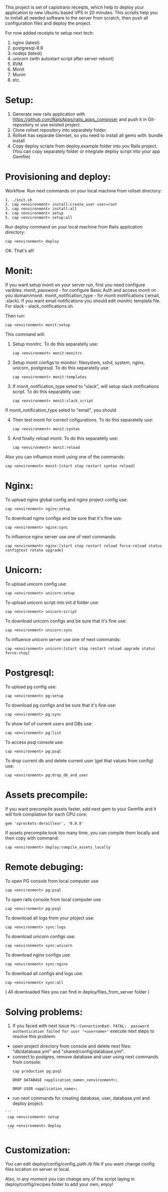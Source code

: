 This project is set of capistrano receipts, which help to deploy your application to new Ubuntu based VPS in 20 minutes.
This scripts help you to install all needed software to the server from scratch, then push all configuration files and deploy the project.

For now added receipts to setup next tech:

1. nginx (latest)
2. postgresql-9.6
3. nodejs (latest)
4. unicorn (with autostart script after server reboot)
5. RVM
6. Monit
7. Munin
8. etc.

Setup:
======

1. Generate new rails application with https://github.com/RailsApps/rails_apps_composer and push it in Git-repository or use existed project. 
2. Clone rollset repository into separately folder.
3. Rollset has separate Gemset, so you need to install all gems with: bundle install
4. Copy deploy scripts from deploy.example folder into you Rails project. (You can copy separately folder or integrate deploy script into your app Gemfile)

Provisioning and deploy:
=======

Workflow. Run next commands on your local machine from rollset directory:
```
1. ./init.sh
2. cap <environment> install:create_user user=root
3. cap <environment> install:all
4. cap <environment> setup
5. cap <environment> setup:all
```

Run deploy command on your local machine from Rails application directory:
```
cap <environment> deploy
```

OK. That's all!

Monit:
=========

If you want setup monit on your server run, first you need configure varibles:
monit_password - for configure Basic Auth and access monit on you domain/monit.
monit_notification_type - for monit motifications (:email, :slack). If you want email notifications you should edit monitrc template file. For slack - slack_notifications.sh.

Then run:
```
cap <environment> monit:setup
```

This command will:

1. Setup monitrc. To do this separatelly use:
    ```
    cap <environment> monit:monitrc
    ```

2. Setup monit configs to monitor: filesystem, sshd, system, nginx, unicorn, postgresql.
To do this separatelly use:
    ```
    cap <environment> monit:templates
    ```

3. If monit_notification_type seted to "slack", will setup slack notifications script.
To do this separatelly use:
    ```
    cap <environment> monit:slack_script
    ```

If monit_notification_type seted to "email", you should

4. Then test monit for correct cofigurations. To do this separatelly use:
    ```
    cap <environment> monit:syntax
    ```

5. And finally reload monit. To do this separatelly use:
    ```
    cap <environment> monit:reload
    ```

Also you can influence monit using one of the commands:
```
cap <environment> monit:[start stop restart syntax reload]
```

Nginx:
=================

To upload nginx global config and nginx project config use:
```
cap <environment> nginx:setup
```

To download nginx configs and be sure that it's fine use:
```
cap <environment> nginx:sync
```

To influence nginx server use one of next commands:
```
cap <environment> nginx:[start stop restart reload force-reload status configtest rotate upgrade]
```

Unicorn:
=================

To upload unicorn config use:
```
cap <environment> unicorn:setup
```

To upload unicorn script into init.d folder use:
```
cap <environment> unicorn:script
```

To download unicorn configs and be sure that it's fine use:
```
cap <environment> unicorn:sync
```

To influence unicorn server use one of next commands:
```
cap <environment> unicorn:[start stop restart reload upgrade status force-stop]
```


Postgresql:
=================

To upload pg config use:
```
cap <environment> pg:setup
```

To download pg configs and be sure that it's fine use:
```
cap <environment> pg:sync
```

To show lisf of current users and DBs use:
```
cap <environment> pg:list
```

To access psql console use:
```
cap <environment> pg:psql
```

To drop current db and delete current user (get that values from config) use:
```
cap <environment> pg:drop_db_and_user
```

Assets precompile:
=================

If you want precompile assets faster, add next gem to your Gemfile and it will fork compilation for each CPU core:
```
gem 'sprockets-derailleur', '0.0.9'
```

If assets precompile took too many time, you can compile them locally and then copy with command:
```
cap <environment> deploy:compile_assets_locally
```

Remote debuging:
=================

To open PG console from local computer use
```
cap <environment> pg:psql
```

To open rails console from local computer use
```
cap <environment> pg:psql
```

To download all logs from your ptoject use:
```
cap <environment> sync:logs
```

To download unicorn configs use:
```
cap <environment> sync:unicorn
```

To download nginx configs use:
```
cap <environment> sync:nginx
```

To download all configs and logs use:
```
cap <environment> sync:all
```

( All downloaded files you can find in deploy/files_from_server folder )


Solving problems:
===================

1.  If you faced with next issue `PG::ConnectionBad: FATAL:  password authentication failed for user "<username>"` execute next steps to resolve this problem:
   * open project directory from console and delete next files: "db/database.yml" and "shared/config/database.yml".
   * connect to postgres, remove database and user using next commands from console:
     ```
     cap production pg:psql

     DROP DATABASE <application_name>_<environment>;

     DROP USER <application_name>;
     ```
   * run next commands for creating database, user, database.yml and deploy project:

    ```
     cap <environment> setup

     cap <environment> deploy
     ```

Customization:
==============

You can edit deploy/config/config_path.rb file if you want change config files location on server or local.

Also, in any moment you can change any of the script laying in deploy/config/recipes folder to add your own, enjoy!
